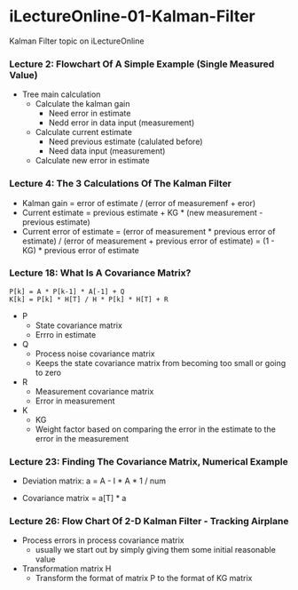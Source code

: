 # iLectureOnline-01-Kalman-Filter
Kalman Filter topic on iLectureOnline

### Lecture 2: Flowchart Of A Simple Example (Single Measured Value)

- Tree main calculation
  - Calculate the kalman gain
    - Need error in estimate
    - Nedd error in data input (measurement)
  - Calculate current estimate
    - Need previous estimate (calulated before)
    - Need data input (measurement)
  - Calculate new error in estimate
  
### Lecture 4: The 3 Calculations Of The Kalman Filter

- Kalman gain = error of estimate / (error of measuremenf + eror)
- Current estimate = previous estimate + KG * (new measurement - previous estimate)
- Current error of estimate = (error of measurement * previous error of estimate) / (error of measurement + previous error of estimate) = (1 - KG) * previous error of estimate

### Lecture 18: What Is A Covariance Matrix?

```
P[k] = A * P[k-1] * A[-1] + Q
K[k] = P[k] * H[T] / H * P[k] * H[T] + R
```

- P
  - State covariance matrix
  - Errro in estimate
- Q
  - Process noise covariance matrix
  - Keeps the state covariance matrix from becoming too small or going to zero
- R
  - Measurement covariance matrix
  - Error in measurement
- K
  - KG
  - Weight factor based on comparing the error in the estimate to the error in the measurement

### Lecture 23: Finding The Covariance Matrix, Numerical Example

- Deviation matrix: a = A - I * A * 1 / num

- Covariance matrix = a[T] * a

### Lecture 26: Flow Chart Of 2-D Kalman Filter - Tracking Airplane

- Process errors in process covariance matrix
  - usually we start out by simply giving them some initial reasonable value
- Transformation matrix H
  - Transform the format of matrix P to the format of KG matrix
